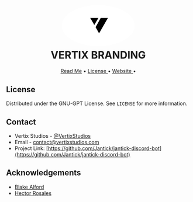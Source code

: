 <h1 align="center" style="position: relative;">
    <img width="200" style="border-radius: 50%;" src="./Transparent/vertix-transparent-large.png"/><br>
    VERTIX BRANDING
</h1>

<p align="center">
    <a href="https://github.com/VertixStudiosOfficial/Branding/blob/main/README.md">Read Me</a> •
    <a href="https://github.com/VertixStudiosOfficial/Branding/blob/main/LICENSE"> License </a>•
    <a href="https://vertixstudios.com"> Website </a> •
</p>

## License

Distributed under the GNU-GPT License. See `LICENSE` for more information.


## Contact

- Vertix Studios - [@VertixStudios](https://twitter.com/vertixstudios)  
- Email - [contact@vertixstudios.com](https://vertixstudios.com/about)
- Project Link: [https://github.com/Jantick/jantick-discord-bot](https://github.com/Jantick/jantick-discord-bot)



<!-- ACKNOWLEDGEMENTS -->
## Acknowledgements

* [Blake Alford](https://github.com/blakealford)
* [Hector Rosales](https://github.com/zeekzcantcode)
